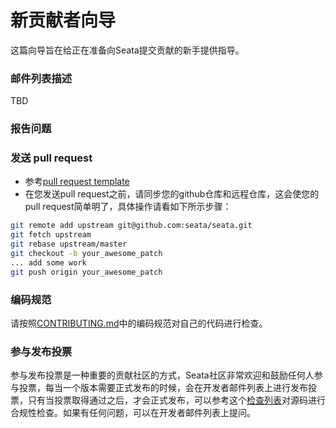 # 新贡献者向导

这篇向导旨在给正在准备向Seata提交贡献的新手提供指导。

### 邮件列表描述

TBD

### 报告问题

### 发送 pull request

* 参考[pull request template](https://github.com/seata/seata/blob/develop/.github/PULL_REQUEST_TEMPLATE.md)
* 在您发送pull request之前，请同步您的github仓库和远程仓库，这会使您的pull request简单明了，具体操作请看如下所示步骤：

```sh
git remote add upstream git@github.com:seata/seata.git
git fetch upstream
git rebase upstream/master
git checkout -b your_awesome_patch
... add some work
git push origin your_awesome_patch
```

### 编码规范

请按照[CONTRIBUTING.md](https://github.com/seata/seata/blob/develop/CONTRIBUTING.md)中的编码规范对自己的代码进行检查。


### 参与发布投票

参与发布投票是一种重要的贡献社区的方式，Seata社区非常欢迎和鼓励任何人参与投票，每当一个版本需要正式发布的时候，会在开发者邮件列表上进行发布投票，只有当投票取得通过之后，才会正式发布，可以参考这个[检查列表](https://wiki.apache.org/incubator/IncubatorReleaseChecklist)对源码进行合规性检查。如果有任何问题，可以在开发者邮件列表上提问。
